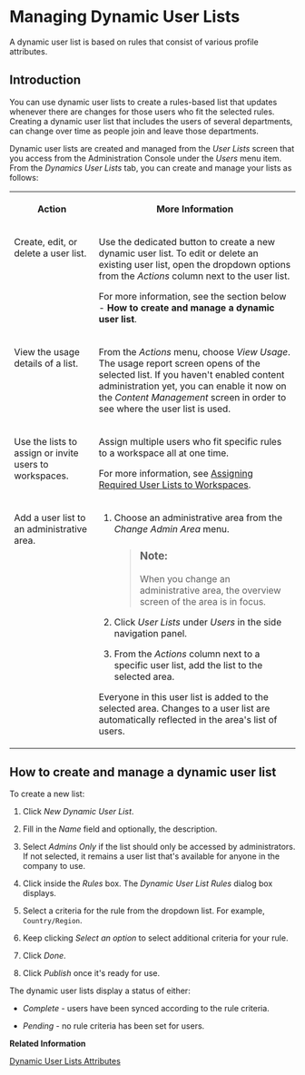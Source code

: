 <!-- loio476b62b69bf740049c04ca8004de5f45 -->

# Managing Dynamic User Lists

A dynamic user list is based on rules that consist of various profile attributes.



## Introduction

You can use dynamic user lists to create a rules-based list that updates whenever there are changes for those users who fit the selected rules. Creating a dynamic user list that includes the users of several departments, can change over time as people join and leave those departments.

Dynamic user lists are created and managed from the *User Lists* screen that you access from the Administration Console under the *Users* menu item. From the *Dynamics User Lists* tab, you can create and manage your lists as follows:


<table>
<tr>
<th valign="top">

Action



</th>
<th valign="top">

More Information



</th>
</tr>
<tr>
<td valign="top">

Create, edit, or delete a user list.



</td>
<td valign="top">

Use the dedicated button to create a new dynamic user list. To edit or delete an existing user list, open the dropdown options from the *Actions* column next to the user list.

For more information, see the section below - **How to create and manage a dynamic user list**.



</td>
</tr>
<tr>
<td valign="top">

View the usage details of a list.



</td>
<td valign="top">

From the *Actions* menu, choose *View Usage*. The usage report screen opens of the selected list. If you haven't enabled content administration yet, you can enable it now on the *Content Management* screen in order to see where the user list is used.



</td>
</tr>
<tr>
<td valign="top">

Use the lists to assign or invite users to workspaces.



</td>
<td valign="top">

Assign multiple users who fit specific rules to a workspace all at one time.

For more information, see [Assigning Required User Lists to Workspaces](assigning-required-user-lists-to-workspaces-290599f.md).



</td>
</tr>
<tr>
<td valign="top">

Add a user list to an administrative area.



</td>
<td valign="top">

1.  Choose an administrative area from the *Change Admin Area* menu.

    > ### Note:  
    > When you change an administrative area, the overview screen of the area is in focus.

2.  Click *User Lists* under *Users* in the side navigation panel.

3.  From the *Actions* column next to a specific user list, add the list to the selected area.


Everyone in this user list is added to the selected area. Changes to a user list are automatically reflected in the area's list of users.



</td>
</tr>
</table>



<a name="loio476b62b69bf740049c04ca8004de5f45__section_kjc_fm1_ntb"/>

## How to create and manage a dynamic user list

To create a new list:

1.  Click *New Dynamic User List*.

2.  Fill in the *Name* field and optionally, the description.

3.  Select *Admins Only* if the list should only be accessed by administrators. If not selected, it remains a user list that's available for anyone in the company to use.

4.  Click inside the *Rules* box. The *Dynamic User List Rules* dialog box displays.

5.  Select a criteria for the rule from the dropdown list. For example, `Country/Region`.

6.  Keep clicking *Select an option* to select additional criteria for your rule.

7.  Click *Done*.

8.  Click *Publish* once it's ready for use.

The dynamic user lists display a status of either:

-   *Complete* - users have been synced according to the rule criteria.

-   *Pending* - no rule criteria has been set for users.

**Related Information**  


[Dynamic User Lists Attributes](dynamic-user-lists-attributes-aa0cb53.md "You can configure dynamic user lists based on specific attributes.")

